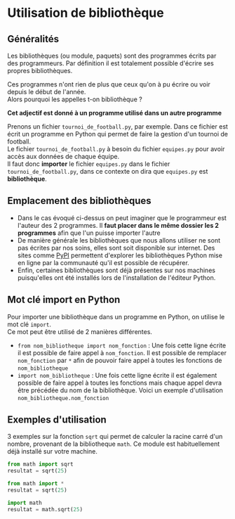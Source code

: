 # Utilisation de bibliothèque  

## Généralités  
Les bibliothèques (ou module, paquets) sont des programmes écrits par des programmeurs. 
Par définition il est totalement possible d'écrire ses propres bibliothèques.  

Ces programmes n'ont rien de plus que ceux qu'on à pu écrire ou voir depuis le début de l'année.   
Alors pourquoi les appelles t-on bibliothèque ? 

__Cet adjectif est donné à un programme utilisé dans un autre programme__  

Prenons un fichier `tournoi_de_football.py`, par exemple. Dans ce fichier est écrit un programme en Python qui permet de faire la gestion d'un tournoi de football.  
Le fichier `tournoi_de_football.py` à besoin du fichier `equipes.py` pour avoir accès aux données de chaque équipe.  
Il faut donc __importer__ le fichier `equipes.py` dans le fichier `tournoi_de_football.py`, dans ce contexte on dira que `equipes.py` est __bibliothèque__.  

## Emplacement des bibliothèques  

- Dans le cas évoqué ci-dessus on peut imaginer que le programmeur est l'auteur des 2 programmes. Il __faut placer dans le même dossier les 2 programmes__ afin que l'un puisse importer l'autre
- De manière générale les bibliothèques que nous allons utiliser ne sont pas écrites par nos soins, elles sont soit disponible sur internet. Des sites comme [PyPI](https://pypi.org/) permettent d'explorer les bibliothèques Python mise en ligne par la communauté qu'il est possible de récupérer.  
- Enfin, certaines bibliothèques sont déjà présentes sur nos machines puisqu'elles ont été installés lors de l'installation de l'éditeur Python.  

## Mot clé import en Python

Pour importer une bibliothèque dans un programme en Python, on utilise le mot clé `import`.  
Ce mot peut être utilisé de 2 manières différentes.  
- `from nom_bibliotheque import nom_fonction` : Une fois cette ligne écrite il est possible de faire appel à `nom_fonction`. Il est possible de remplacer `nom_fonction` par `*` afin de pouvoir faire appel à toutes les fonctions de `nom_bibliotheque`
- `import nom_bibliotheque` : Une fois cette ligne écrite il est également possible de faire appel à toutes les fonctions mais chaque appel devra être précédée du nom de la bibliothèque. Voici un exemple d'utilisation `nom_bibliotheque.nom_fonction`

## Exemples d'utilisation  

3 exemples sur la fonction `sqrt` qui permet de calculer la racine carré d'un nombre, provenant de la  bibliotheque `math`. Ce module est habituellement déjà installé sur votre machine.  

```Python
from math import sqrt
resultat = sqrt(25)

from math import *
resultat = sqrt(25)

import math 
resultat = math.sqrt(25)
```
